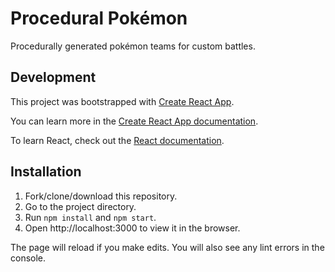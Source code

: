 # Procedural Pokémon

Procedurally generated pokémon teams for custom battles.

## Development
This project was bootstrapped with [Create React App](https://github.com/facebook/create-react-app).

You can learn more in the [Create React App documentation](https://facebook.github.io/create-react-app/docs/getting-started).

To learn React, check out the [React documentation](https://reactjs.org/).

## Installation
1. Fork/clone/download this repository.
2. Go to the project directory.
3. Run `npm install` and `npm start`.
4. Open http://localhost:3000 to view it in the browser.

The page will reload if you make edits.
You will also see any lint errors in the console.
